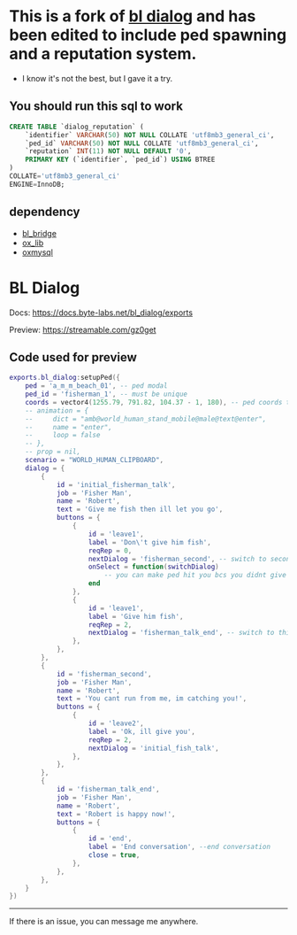 # This is a fork of [bl dialog](https://github.com/Byte-Labs-Studio/bl_dialog) and has been edited to include ped spawning and a reputation system.
- I know it's not the best, but I gave it a try.
## You should run this sql to work
```sql
CREATE TABLE `dialog_reputation` (
	`identifier` VARCHAR(50) NOT NULL COLLATE 'utf8mb3_general_ci',
	`ped_id` VARCHAR(50) NOT NULL COLLATE 'utf8mb3_general_ci',
	`reputation` INT(11) NOT NULL DEFAULT '0',
	PRIMARY KEY (`identifier`, `ped_id`) USING BTREE
)
COLLATE='utf8mb3_general_ci'
ENGINE=InnoDB;
```

## dependency
* [bl_bridge](https://github.com/Byte-Labs-Studio/bl_bridge)
* [ox_lib](https://github.com/overextended/ox_lib)
* [oxmysql](https://github.com/overextended/oxmysql)

# BL Dialog

Docs: https://docs.byte-labs.net/bl_dialog/exports

Preview: https://streamable.com/gz0get 

## Code used for preview 

```lua
exports.bl_dialog:setupPed({
    ped = 'a_m_m_beach_01', -- ped modal
    ped_id = 'fisherman_1', -- must be unique
    coords = vector4(1255.79, 791.82, 104.37 - 1, 180), -- ped coords to spawn
    -- animation = { 
    --     dict = "amb@world_human_stand_mobile@male@text@enter",
    --     name = "enter",
    --     loop = false 
    -- },
    -- prop = nil,
    scenario = "WORLD_HUMAN_CLIPBOARD",
    dialog = {
        {
            id = 'initial_fisherman_talk',
            job = 'Fisher Man',
            name = 'Robert',
            text = 'Give me fish then ill let you go',
            buttons = {
                {
                    id = 'leave1',
                    label = 'Don\'t give him fish',
                    reqRep = 0,
                    nextDialog = 'fisherman_second', -- switch to second dialog
                    onSelect = function(switchDialog)
                        -- you can make ped hit you bcs you didnt give him fish?
                    end
                },
                {
                    id = 'leave1',
                    label = 'Give him fish',
                    reqRep = 2,
                    nextDialog = 'fisherman_talk_end', -- switch to third dialog
                },
            },
        },
        {
            id = 'fisherman_second',
            job = 'Fisher Man',
            name = 'Robert',
            text = 'You cant run from me, im catching you!',
            buttons = {
                {
                    id = 'leave2',
                    label = 'Ok, ill give you',
                    reqRep = 2,
                    nextDialog = 'initial_fish_talk',
                },
            },
        },
        {
            id = 'fisherman_talk_end',
            job = 'Fisher Man',
            name = 'Robert',
            text = 'Robert is happy now!',
            buttons = {
                {
                    id = 'end',
                    label = 'End conversation', --end conversation
                    close = true,
                },
            },
        },
    }
})
```
---
If there is an issue, you can message me anywhere.
